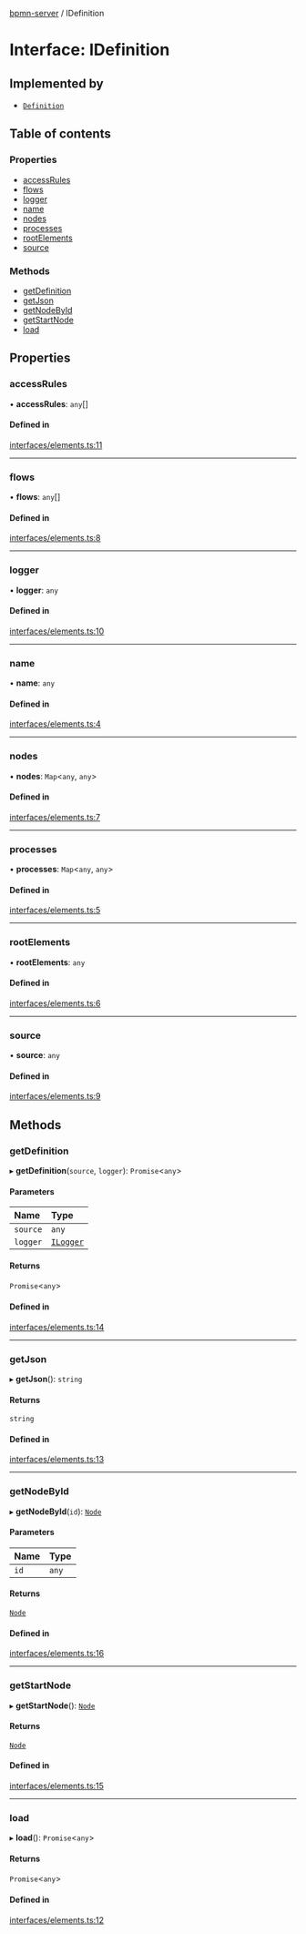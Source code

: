 [bpmn-server](../README.md) / IDefinition

# Interface: IDefinition

## Implemented by

- [`Definition`](../classes/definition.md)

## Table of contents

### Properties

- [accessRules](idefinition.md#accessrules)
- [flows](idefinition.md#flows)
- [logger](idefinition.md#logger)
- [name](idefinition.md#name)
- [nodes](idefinition.md#nodes)
- [processes](idefinition.md#processes)
- [rootElements](idefinition.md#rootelements)
- [source](idefinition.md#source)

### Methods

- [getDefinition](idefinition.md#getdefinition)
- [getJson](idefinition.md#getjson)
- [getNodeById](idefinition.md#getnodebyid)
- [getStartNode](idefinition.md#getstartnode)
- [load](idefinition.md#load)

## Properties

### accessRules

• **accessRules**: `any`[]

#### Defined in

[interfaces/elements.ts:11](https://github.com/bpmnServer/bpmn-server/blob/b56411b/src/interfaces/elements.ts#L11)

___

### flows

• **flows**: `any`[]

#### Defined in

[interfaces/elements.ts:8](https://github.com/bpmnServer/bpmn-server/blob/b56411b/src/interfaces/elements.ts#L8)

___

### logger

• **logger**: `any`

#### Defined in

[interfaces/elements.ts:10](https://github.com/bpmnServer/bpmn-server/blob/b56411b/src/interfaces/elements.ts#L10)

___

### name

• **name**: `any`

#### Defined in

[interfaces/elements.ts:4](https://github.com/bpmnServer/bpmn-server/blob/b56411b/src/interfaces/elements.ts#L4)

___

### nodes

• **nodes**: `Map`\<`any`, `any`\>

#### Defined in

[interfaces/elements.ts:7](https://github.com/bpmnServer/bpmn-server/blob/b56411b/src/interfaces/elements.ts#L7)

___

### processes

• **processes**: `Map`\<`any`, `any`\>

#### Defined in

[interfaces/elements.ts:5](https://github.com/bpmnServer/bpmn-server/blob/b56411b/src/interfaces/elements.ts#L5)

___

### rootElements

• **rootElements**: `any`

#### Defined in

[interfaces/elements.ts:6](https://github.com/bpmnServer/bpmn-server/blob/b56411b/src/interfaces/elements.ts#L6)

___

### source

• **source**: `any`

#### Defined in

[interfaces/elements.ts:9](https://github.com/bpmnServer/bpmn-server/blob/b56411b/src/interfaces/elements.ts#L9)

## Methods

### getDefinition

▸ **getDefinition**(`source`, `logger`): `Promise`\<`any`\>

#### Parameters

| Name | Type |
| :------ | :------ |
| `source` | `any` |
| `logger` | [`ILogger`](ilogger.md) |

#### Returns

`Promise`\<`any`\>

#### Defined in

[interfaces/elements.ts:14](https://github.com/bpmnServer/bpmn-server/blob/b56411b/src/interfaces/elements.ts#L14)

___

### getJson

▸ **getJson**(): `string`

#### Returns

`string`

#### Defined in

[interfaces/elements.ts:13](https://github.com/bpmnServer/bpmn-server/blob/b56411b/src/interfaces/elements.ts#L13)

___

### getNodeById

▸ **getNodeById**(`id`): [`Node`](../classes/node.md)

#### Parameters

| Name | Type |
| :------ | :------ |
| `id` | `any` |

#### Returns

[`Node`](../classes/node.md)

#### Defined in

[interfaces/elements.ts:16](https://github.com/bpmnServer/bpmn-server/blob/b56411b/src/interfaces/elements.ts#L16)

___

### getStartNode

▸ **getStartNode**(): [`Node`](../classes/node.md)

#### Returns

[`Node`](../classes/node.md)

#### Defined in

[interfaces/elements.ts:15](https://github.com/bpmnServer/bpmn-server/blob/b56411b/src/interfaces/elements.ts#L15)

___

### load

▸ **load**(): `Promise`\<`any`\>

#### Returns

`Promise`\<`any`\>

#### Defined in

[interfaces/elements.ts:12](https://github.com/bpmnServer/bpmn-server/blob/b56411b/src/interfaces/elements.ts#L12)
